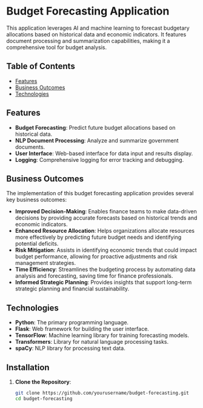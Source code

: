 # Budget Forecasting Application

This application leverages AI and machine learning to forecast budgetary allocations based on historical data and economic indicators. It features document processing and summarization capabilities, making it a comprehensive tool for budget analysis.

## Table of Contents
- [Features](#features)
- [Business Outcomes](#business-outcomes)
- [Technologies](#technologies)

## Features
- **Budget Forecasting**: Predict future budget allocations based on historical data.
- **NLP Document Processing**: Analyze and summarize government documents.
- **User Interface**: Web-based interface for data input and results display.
- **Logging**: Comprehensive logging for error tracking and debugging.

## Business Outcomes
The implementation of this budget forecasting application provides several key business outcomes:
- **Improved Decision-Making**: Enables finance teams to make data-driven decisions by providing accurate forecasts based on historical trends and economic indicators.
- **Enhanced Resource Allocation**: Helps organizations allocate resources more effectively by predicting future budget needs and identifying potential deficits.
- **Risk Mitigation**: Assists in identifying economic trends that could impact budget performance, allowing for proactive adjustments and risk management strategies.
- **Time Efficiency**: Streamlines the budgeting process by automating data analysis and forecasting, saving time for finance professionals.
- **Informed Strategic Planning**: Provides insights that support long-term strategic planning and financial sustainability.

## Technologies
- **Python**: The primary programming language.
- **Flask**: Web framework for building the user interface.
- **TensorFlow**: Machine learning library for training forecasting models.
- **Transformers**: Library for natural language processing tasks.
- **spaCy**: NLP library for processing text data.

## Installation
1. **Clone the Repository**:
   ```bash
   git clone https://github.com/yourusername/budget-forecasting.git
   cd budget-forecasting



